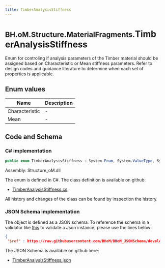 ```yaml
---
title: TimberAnalysisStiffness
---
```


# <small>BH.oM.Structure.MaterialFragments.</small>**TimberAnalysisStiffness**

Enum for controling if analysis parameters of the Timber material should be assigned based on Characteristic or Mean stiffness parameters.
Refer to design codes and guidance literature to determine when each set of properties is applicable.

## Enum values

| Name            | Description                                                    |
|-----------------|----------------------------------------------------------------|
| Characteristic |  -  |
| Mean |  -  |


## Code and Schema

### C# implementation

``` C# title="C#"
public enum TimberAnalysisStiffness : System.Enum, System.ValueType, System.IComparable, System.ISpanFormattable, System.IFormattable, System.IConvertible
```

Assembly: Structure_oM.dll

The enum is defined in C#. The class definition is available on github:

- [TimberAnalysisStiffness.cs](https://github.com/BHoM/BHoM/blob/develop/Structure_oM/MaterialFragments\Enums\TimberAnalysisStiffness.cs)

All history and changes of the class can be found by inspection the history.
### JSON Schema implementation

The object is defined as a JSON schema. To reference the schema in a validator like [this](https://www.jsonschemavalidator.net/) to validate a Json instance, please use the lines below:

``` json title="JSON Schema"
{
 "$ref" : https://raw.githubusercontent.com/BHoM/BHoM_JSONSchema/develop/Structure_oM/MaterialFragments/TimberAnalysisStiffness.json}
```

The JSON Schema is available on github here:

- [TimberAnalysisStiffness.json](https://github.com/BHoM/BHoM_JSONSchema/blob/develop/Structure_oM/MaterialFragments/TimberAnalysisStiffness.json)
